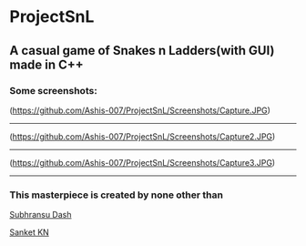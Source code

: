 # ProjectSnL
## A casual game of Snakes n Ladders(with GUI) made in C++

### Some screenshots:

(https://github.com/Ashis-007/ProjectSnL/Screenshots/Capture.JPG)

***

(https://github.com/Ashis-007/ProjectSnL/Screenshots/Capture2.JPG)

***

(https://github.com/Ashis-007/ProjectSnL/Screenshots/Capture3.JPG)

***


### This masterpiece is created by none other than
[Subhransu Dash](https://github.com/Ashis-007)

[Sanket KN](https://github.com/SanketKN)


